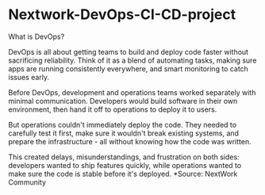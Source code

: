 # Nextwork-DevOps-CI-CD-project
What is DevOps?

DevOps is all about getting teams to build and deploy code faster without sacrificing reliability. Think of it as a blend of automating tasks, making sure apps are running consistently everywhere, and smart monitoring to catch issues early.

Before DevOps, development and operations teams worked separately with minimal communication. Developers would build software in their own environment, then hand it off to operations to deploy it to users.

But operations couldn't immediately deploy the code. They needed to carefully test it first, make sure it wouldn't break existing systems, and prepare the infrastructure - all without knowing how the code was written.

This created delays, misunderstandings, and frustration on both sides: developers wanted to ship features quickly, while operations wanted to make sure the code is stable before it's deployed.
*Source: NextWork Community
